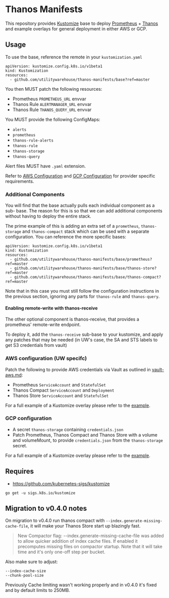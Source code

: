 # Thanos Manifests

This repository provides [Kustomize][1] base to deploy [Prometheus][2] +
[Thanos][3] and example overlays for general deployment in either AWS or GCP.

## Usage

To use the base, reference the remote in your `kustomization.yaml`

```
apiVersion: kustomize.config.k8s.io/v1beta1
kind: Kustomization
resources:
  - github.com/utilitywarehouse/thanos-manifests/base?ref=master
```

You then MUST patch the following resources:

- Prometheus `PROMETHEUS_URL` envvar
- Thanos Rule `ALERTMANAGER_URL` envvar
- Thanos Rule `THANOS_QUERY_URL` envvar

You MUST provide the following ConfigMaps:

- `alerts`
- `prometheus`
- `thanos-rule-alerts`
- `thanos-rule`
- `thanos-storage`
- `thanos-query`

Alert files MUST have `.yaml` extension.

Refer to [AWS Configuration](#aws-configuration) and
[GCP Configuration](#gcp-configuration) for provider specific requirements.

### Additional Components

You will find that the base actually pulls each individual component as a sub-
base. The reason for this is so that we can add additional components without
having to deploy the entire stack.

The prime example of this is adding an extra set of a `prometheus`,
`thanos-storage` and `thanos-compact` stack which can be used with a separate
configuration. You can reference the more specific bases:

```
apiVersion: kustomize.config.k8s.io/v1beta1
kind: Kustomization
resources:
  - github.com/utilitywarehouse/thanos-manifests/base/prometheus?ref=master
  - github.com/utilitywarehouse/thanos-manifests/base/thanos-store?ref=master
  - github.com/utilitywarehouse/thanos-manifests/base/thanos-compact?ref=master
```

Note that in this case you must still follow the configuration instructions in
the previous section, ignoring any parts for `thanos-rule` and `thanos-query`.

#### Enabling remote-write with thanos-receive

The other optional component is thanos-receive, that provides a prometheus'
remote-write endpoint.

To deploy it, add the `thanos-receive` sub-base to your kustomize, and apply
any patches that may be needed (in UW's case, the SA and STS labels to get S3
credentials from vault)

### AWS configuration (UW specifc)

Patch the following to provide AWS credentials via Vault as outlined in
[vault-aws.md](https://github.com/utilitywarehouse/documentation/blob/master/infra/vault/vault-aws.md):

- Prometheus `ServiceAccount` and `StatefulSet`
- Thanos Compact `ServiceAccount` and `Deployment`
- Thanos Store `ServiceAccount` and `StatefulSet`

For a full example of a Kustomize overlay please refer to the
[example](example/aws/kustomization.yaml).

### GCP configuration

- A secret `thanos-storage` containing `credentials.json`
- Patch Prometheus, Thanos Compact and Thanos Store with a volume and volumeMount, to
  provide `credentials.json` from the `thanos-storage` secret.

For a full example of a Kustomize overlay please refer to the
[example](example/gcp/kustomization.yaml).

## Requires

- https://github.com/kubernetes-sigs/kustomize

```
go get -u sigs.k8s.io/kustomize
```

## Migration to v0.4.0 notes

On migration to v0.4.0 run thanos compact with
`--index.generate-missing-cache-file`, it will make your Thanos Store start up
blazingly fast.

> New Compactor flag: --index.generate-missing-cache-file was added to allow
quicker addition of index cache files. If enabled it precomputes missing files
on compactor startup. Note that it will take time and it's only one-off step
per bucket.

Also make sure to adjust:

```
--index-cache-size
--chunk-pool-size
```

Previously Cache limiting wasn't working properly and in v0.4.0 it's fixed and
by default limits to 250MB.

[1]: https://kustomize.io/
[2]: https://prometheus.io/
[3]: https://thanos.io/
